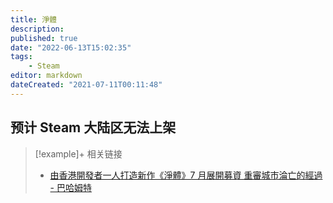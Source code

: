 ```yaml
---
title: 淨體
description:
published: true
date: "2022-06-13T15:02:35"
tags:
    - Steam
editor: markdown
dateCreated: "2021-07-11T00:11:48"
---
```


## 预计 Steam 大陆区无法上架

> [!example]+ 相关链接
> + [由香港開發者一人打造新作《淨體》7 月展開募資 重審城市淪亡的經過 - 巴哈姆特](https://web.archive.org/web/20210629030347/https://gnn.gamer.com.tw/detail.php?sn=217220)
